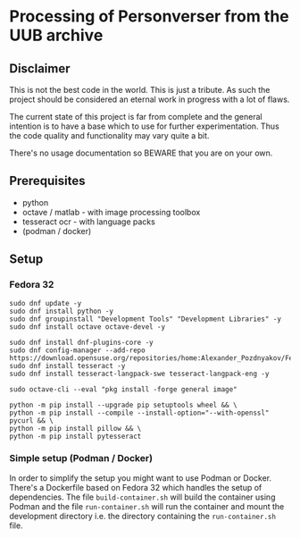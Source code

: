 # Processing of Personverser from the UUB archive
## Disclaimer
This is not the best code in the world. This is just a tribute. As such the project should be considered an eternal work in progress with a lot of flaws.

The current state of this project is far from complete and the general intention is to have a base which to use for further experimentation.
Thus the code quality and functionality may vary quite a bit.

There's no usage documentation so BEWARE that you are on your own.

## Prerequisites
* python
* octave / matlab - with image processing toolbox
* tesseract ocr - with language packs
* (podman / docker)

## Setup
### Fedora 32
```
sudo dnf update -y
sudo dnf install python -y
sudo dnf groupinstall "Development Tools" "Development Libraries" -y
sudo dnf install octave octave-devel -y

sudo dnf install dnf-plugins-core -y
sudo dnf config-manager --add-repo https://download.opensuse.org/repositories/home:Alexander_Pozdnyakov/Fedora_30/home:Alexander_Pozdnyakov.repo
sudo dnf install tesseract -y
sudo dnf install tesseract-langpack-swe tesseract-langpack-eng -y

sudo octave-cli --eval "pkg install -forge general image"

python -m pip install --upgrade pip setuptools wheel && \
python -m pip install --compile --install-option="--with-openssl" pycurl && \
python -m pip install pillow && \
python -m pip install pytesseract
```

### Simple setup (Podman / Docker)
In order to simplify the setup you might want to use Podman or Docker. There's a Dockerfile based on Fedora 32 which handles the setup of dependencies. The file `build-container.sh` will build the container using Podman and the file `run-container.sh` will run the container and mount the development directory i.e. the directory containing the `run-container.sh` file.